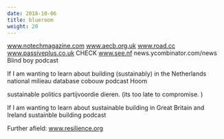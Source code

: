 ```yaml
---
date: 2018-10-06
title: blueroom
weight: 20
---
```


www.notechmagazine.com
www.aecb.org.uk
www.road.cc
www.passiveplus.co.uk CHECK
www.see.nf
news.ycombinator.com/news
Blind boy podcast



If I am wanting to learn about building (sustainably) in the Netherlands
national milieau database 
cobouw podcast
Hoom

sustainable politics
partijvoordie dieren. (its too late to compromise. )

If I am wanting to learn about sustainable building in Great Britain and Ireland
sustainble building podcast

Further afield:
www.resilience.org